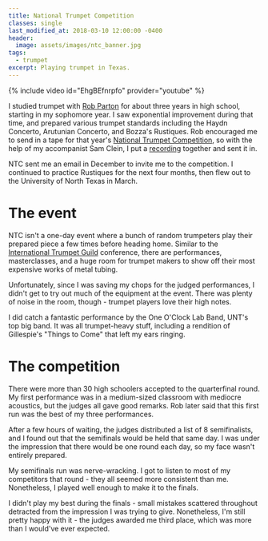 ```yaml
---
title: National Trumpet Competition
classes: single
last_modified_at: 2018-03-10 12:00:00 -0400
header:
  image: assets/images/ntc_banner.jpg
tags:
  - trumpet
excerpt: Playing trumpet in Texas.
---
```


{% include video id="EhgBEfnrpfo" provider="youtube" %}

I studied trumpet with [Rob Parton](https://www.robparton.com) for about three
years in high school, starting in my sophomore year. I saw exponential
improvement during that time, and prepared various trumpet standards including
the Haydn Concerto, Arutunian Concerto, and Bozza's Rustiques. Rob encouraged me
to send in a tape for that year's
[National Trumpet Competition](http://www.nationaltrumpetcomp.org), so with the
help of my accompanist Sam Clein, I put a
[recording](https://youtu.be/kIQjmUoR2cs) together and sent it in.

NTC sent me an email in December to invite me to the competition. I continued to
practice Rustiques for the next four months, then flew out to the University of
North Texas in March.

# The event

NTC isn't a one-day event where a bunch of random trumpeters play their prepared
piece a few times before heading home. Similar to the
[International Trumpet Guild](https://www.trumpetguild.org) conference, there
are performances, masterclasses, and a huge room for trumpet makers to show off
their most expensive works of metal tubing.

Unfortunately, since I was saving my chops for the judged performances, I didn't
get to try out much of the equipment at the event. There was plenty of noise in
the room, though - trumpet players love their high notes.

I did catch a fantastic performance by the One O'Clock Lab Band, UNT's top big
band. It was all trumpet-heavy stuff, including a rendition of Gillespie's
"Things to Come" that left my ears ringing.

# The competition

There were more than 30 high schoolers accepted to the quarterfinal round. My
first performance was in a medium-sized classroom with mediocre acoustics, but
the judges all gave good remarks. Rob later said that this first run was the
best of my three performances.

After a few hours of waiting, the judges distributed a list of 8 semifinalists,
and I found out that the semifinals would be held that same day. I was under the
impression that there would be one round each day, so my face wasn't entirely
prepared.

My semifinals run was nerve-wracking. I got to listen to most of my competitors
that round - they all seemed more consistent than me. Nonetheless, I played well
enough to make it to the finals.

I didn't play my best during the finals - small mistakes scattered throughout
detracted from the impression I was trying to give. Nonetheless, I'm still
pretty happy with it - the judges awarded me third place, which was more than I
would've ever expected.
